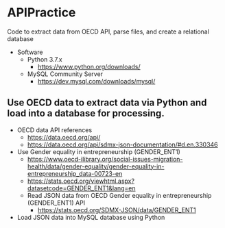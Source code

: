 # APIPractice
Code to extract data from OECD API, parse files, and create a relational database

* Software
  * Python 3.7.x
    * https://www.python.org/downloads/
  * MySQL Community Server
    * https://dev.mysql.com/downloads/mysql/

## Use OECD data to extract data via Python and load into a database for processing.
* OECD data API references
  * https://data.oecd.org/api/
  * https://data.oecd.org/api/sdmx-json-documentation/#d.en.330346
* Use Gender equality in entrepreneurship (GENDER_ENT1)
  * https://www.oecd-ilibrary.org/social-issues-migration-health/data/gender-equality/gender-equality-in-entrepreneurship_data-00723-en
  * https://stats.oecd.org/viewhtml.aspx?datasetcode=GENDER_ENT1&lang=en
  * Read JSON data from OECD Gender equality in entrepreneurship (GENDER_ENT1) API
    * https://stats.oecd.org/SDMX-JSON/data/GENDER_ENT1
* Load JSON data into MySQL database using Python
